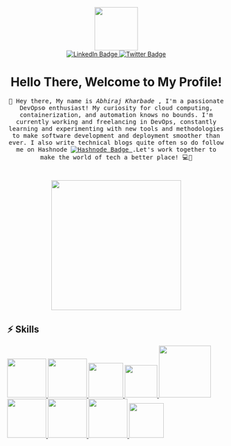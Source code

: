 <div id="header" align="center">
  <img src="https://media.giphy.com/media/M9gbBd9nbDrOTu1Mqx/giphy.gif" width="100"/>
</div>

<div id="badges" align="center">
  <a href="https://www.linkedin.com/in/abhiraj-k-7b5b56118/">
    <img src="https://img.shields.io/badge/LinkedIn-blue?style=for-the-badge&logo=linkedin&logoColor=white" alt="LinkedIn Badge"/>
  </a>
  <a href="https://abhirajdevops.hashnode.dev/">
    <img src="https://img.shields.io/badge/Hashnode-white?style=for-the-badge&logo=hashnode&logoColor=blue" alt="Twitter Badge"/>
  </a>
  </div>

<h1 align="center">
  Hello There, Welcome to My Profile!
</h1>

<p align="center" >
  <samp>
    👋 Hey there, My name is <em>Abhiraj Kharbade</em> , I'm a passionate DevOps⚙️ enthusiast! My curiosity for cloud computing, containerization, and automation knows no bounds. I'm currently working and freelancing in DevOps, constantly learning and experimenting with new tools and methodologies to make software development and deployment smoother than ever. I also write technical blogs quite often so do follow me on Hashnode </a>
  <a href="https://abhirajdevops.hashnode.dev/">
    <img src="https://img.shields.io/badge/Hashnode-white?style=for-the-badge&logo=hashnode&logoColor=blue" alt="Hashnode Badge"/>
  </a> .Let's work together to make the world of tech a better place! 💻🚀
  </samp>
  <br/>
</p>

<h1 align="center">
  <img src="https://media.giphy.com/media/v1.Y2lkPTc5MGI3NjExOTVjMjM0N2JkMjE2NDBhYzRhYTdjZjVkZTNkOGJjNzJkZThmMmZiNyZlcD12MV9pbnRlcm5hbF9naWZzX2dpZklkJmN0PXM/kEWaYdvMwTIduesqGe/giphy.gif" width="300px"/>
</h1>

## :zap: Skills

   <a href="https://www.linux.org/" target="_blanfalse" />
    <img src="https://www.vectorlogo.zone/logos/linux/linux-icon.svg"  height="90" />
  </a>
   <a href="https://aws.amazon.com/" target="_blank" >
    <img src="https://www.vectorlogo.zone/logos/amazon_aws/amazon_aws-icon.svg"  height="90" />
  </a>
  </a>
  <a href="https://www.docker.com/" target="_blank" >
    <img src="https://raw.githubusercontent.com/itsksaurabh/itsksaurabh/master/assets/docker.gif"  height="80" /> 
  </a>
  <a href="https://kubernetes.io/" target="_blank" >
    <img src="https://raw.githubusercontent.com/itsksaurabh/itsksaurabh/master/assets/k8s.gif"  height="75" />
  </a>
  <a href="https://www.terraform.io/" target="_blank" >
    <img src="https://www.pikpng.com/pngl/b/345-3454577_virtual-machine-png.png" width="120" />
  </a>
   </a>
    <a href="https://www.jenkins.io/" target="_blank" >
    <img src="https://www.jenkins.io/images/logo-title-opengraph.png" height="90" />
  </a>
  <a href="https://www.ansible.com/" target="_blank" >
    <img src="https://www.vectorlogo.zone/logos/ansible/ansible-icon.svg"  height="90" />
  </a>
 </a>
    <a href="https://pages.github.com/?(null)" target="_blank" >
   <img src="https://media.giphy.com/media/kH1DBkPNyZPOk0BxrM/giphy.gif" width="90" />
  </a>
 </a>
  <a href="https://code.visualstudio.com/" target="_blank" >
    <img src="https://i.giphy.com/media/IdyAQJVN2kVPNUrojM/200.webp"  height="80" /> 
  </a>
